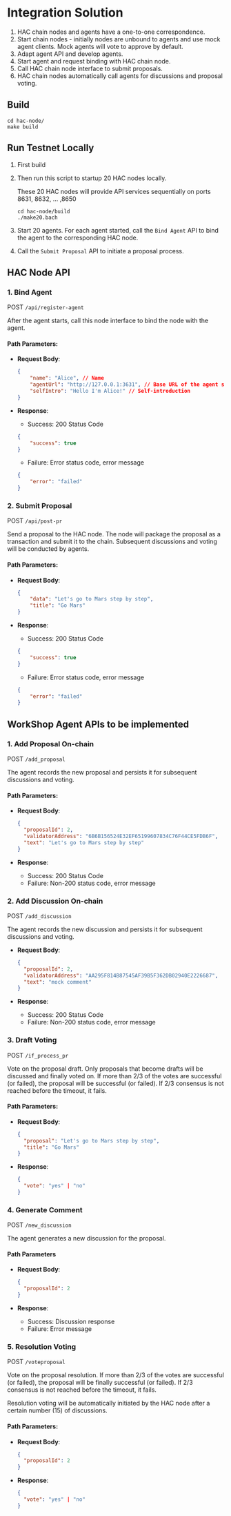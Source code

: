 # Integration Solution

1. HAC chain nodes and agents have a one-to-one correspondence.
2. Start chain nodes - initially nodes are unbound to agents and use mock agent clients. Mock agents will vote to approve by default.
3. Adapt agent API and develop agents.
4. Start agent and request binding with HAC chain node.
5. Call HAC chain node interface to submit proposals.
6. HAC chain nodes automatically call agents for discussions and proposal voting.

## Build
```
cd hac-node/
make build
```

## Run Testnet Locally
1. First build
2. Then run this script to startup 20 HAC nodes locally. 

    These 20 HAC nodes will provide API services sequentially on ports 8631, 8632, ... ,8650
    ```
    cd hac-node/build
    ./make20.bach
    ```
3. Start 20 agents. For each agent started, call the `Bind Agent` API to bind the agent to the corresponding HAC node.
4. Call the `Submit Proposal` API to initiate a proposal process.


## HAC Node API

### 1. Bind Agent

POST `/api/register-agent`

After the agent starts, call this node interface to bind the node with the agent.

#### Path Parameters:

- **Request Body**:
    
    ```json
    {
        "name": "Alice", // Name
        "agentUrl": "http://127.0.0.1:3631", // Base URL of the agent service
        "selfIntro": "Hello I'm Alice!" // Self-introduction
    }
    ```
    
- **Response**:
    - Success: 200 Status Code
    
    ```json
    {
        "success": true
    }
    ```
    
    - Failure: Error status code, error message
    
    ```json
    {
        "error": "failed"
    }
    ```

### 2. Submit Proposal

POST `/api/post-pr`

Send a proposal to the HAC node. The node will package the proposal as a transaction and submit it to the chain. Subsequent discussions and voting will be conducted by agents.

#### **Path Parameters**:

- **Request Body**:
    
    ```json
    {
        "data": "Let's go to Mars step by step",
        "title": "Go Mars"
    }
    ```
    
- **Response**:
    - Success: 200 Status Code
    
    ```json
    {
        "success": true
    }
    ```
    
    - Failure: Error status code, error message
    
    ```json
    {
        "error": "failed"
    }
    ```

## WorkShop Agent APIs to be implemented

### 1. Add Proposal On-chain

POST `/add_proposal`

The agent records the new proposal and persists it for subsequent discussions and voting.

#### **Path Parameters**:

- **Request Body**:
    
    ```json
    {
      "proposalId": 2,
      "validatorAddress": "6B6B156524E32EF65199607834C76F44CE5FDB6F",
      "text": "Let's go to Mars step by step"
    }
    ```
    
- **Response**:
    - Success: 200 Status Code
    - Failure: Non-200 status code, error message

### 2. Add Discussion On-chain

POST `/add_discussion`

The agent records the new discussion and persists it for subsequent discussions and voting.

- **Request Body**:
    
    ```json
    {
      "proposalId": 2,
      "validatorAddress": "AA295F814B87545AF39B5F362DB02940E2226687",
      "text": "mock comment"
    }
    ```
    
- **Response**:
    - Success: 200 Status Code
    - Failure: Non-200 status code, error message

### 3. Draft Voting

POST `/if_process_pr`

Vote on the proposal draft. Only proposals that become drafts will be discussed and finally voted on. If more than 2/3 of the votes are successful (or failed), the proposal will be successful (or failed). If 2/3 consensus is not reached before the timeout, it fails.

#### **Path Parameters**:

- **Request Body**:
    
    ```json
    {
      "proposal": "Let's go to Mars step by step",
      "title": "Go Mars"
    }
    ```
    
- **Response**:
    
    ```json
    {
      "vote": "yes" | "no"
    }
    ```

### 4. Generate Comment

POST `/new_discussion`

The agent generates a new discussion for the proposal.

#### **Path Parameters**

- **Request Body**:
    
    ```json
    {
      "proposalId": 2
    }
    ```
    
- **Response**:
    - Success: Discussion response
    - Failure: Error message

### 5. Resolution Voting

POST `/voteproposal`

Vote on the proposal resolution. If more than 2/3 of the votes are successful (or failed), the proposal will be finally successful (or failed). If 2/3 consensus is not reached before the timeout, it fails.

Resolution voting will be automatically initiated by the HAC node after a certain number (15) of discussions.

#### **Path Parameters**:

- **Request Body**:
    
    ```json
    {
      "proposalId": 2
    }
    ```
    
- **Response**:
    
    ```json
    {
      "vote": "yes" | "no"
    }
    ```